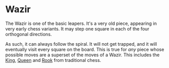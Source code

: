 # Wazir

The Wazir is one of the basic leapers. It's a very old piece, appearing
in very early chess variants. It may step one square in each of the
four orthogonal directions.

As such, it can always follow the spiral. It will not get trapped,
and it will eventually visit every square on the board. This is
true for *any* piece whose possible moves are a superset of the
moves of a Wazir. This includes the [King](king.html), 
[Queen](queen.html) and [Rook](rook.html) from traditional chess.
